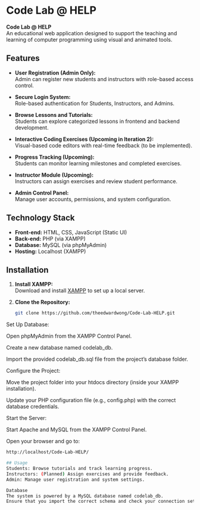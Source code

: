# Code Lab @ HELP

**Code Lab @ HELP**  
An educational web application designed to support the teaching and learning of computer programming using visual and animated tools.

## Features

- **User Registration (Admin Only):**  
  Admin can register new students and instructors with role-based access control.

- **Secure Login System:**  
  Role-based authentication for Students, Instructors, and Admins.

- **Browse Lessons and Tutorials:**  
  Students can explore categorized lessons in frontend and backend development.

- **Interactive Coding Exercises (Upcoming in Iteration 2):**  
  Visual-based code editors with real-time feedback (to be implemented).

- **Progress Tracking (Upcoming):**  
  Students can monitor learning milestones and completed exercises.

- **Instructor Module (Upcoming):**  
  Instructors can assign exercises and review student performance.

- **Admin Control Panel:**  
  Manage user accounts, permissions, and system configuration.

## Technology Stack

- **Front-end:** HTML, CSS, JavaScript (Static UI)
- **Back-end:** PHP (via XAMPP)
- **Database:** MySQL (via phpMyAdmin)
- **Hosting:** Localhost (XAMPP)

## Installation

1. **Install XAMPP:**  
   Download and install [XAMPP](https://www.apachefriends.org/index.html) to set up a local server.

2. **Clone the Repository:**  
   ```bash
   git clone https://github.com/theedwardwong/Code-Lab-HELP.git

Set Up Database:

Open phpMyAdmin from the XAMPP Control Panel.

Create a new database named codelab_db.

Import the provided codelab_db.sql file from the project’s database folder.

Configure the Project:

Move the project folder into your htdocs directory (inside your XAMPP installation).

Update your PHP configuration file (e.g., config.php) with the correct database credentials.

Start the Server:

Start Apache and MySQL from the XAMPP Control Panel.

Open your browser and go to:
   ```bash
   http://localhost/Code-Lab-HELP/

## Usage
Students: Browse tutorials and track learning progress.
Instructors: (Planned) Assign exercises and provide feedback.
Admin: Manage user registration and system settings.

Database
The system is powered by a MySQL database named codelab_db.
Ensure that you import the correct schema and check your connection settings in config.php.
